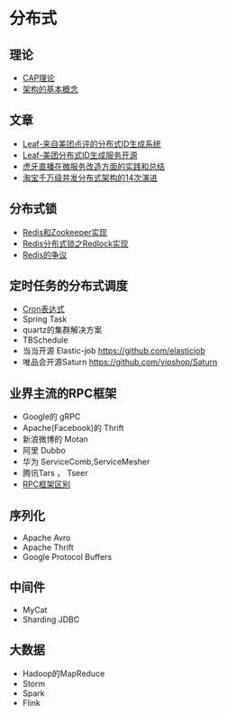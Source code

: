 # 分布式

## 理论

- [CAP理论](CAP.md)
- [架构的基本概念](架构的基本概念.md)

## 文章

- [Leaf-来自美团点评的分布式ID生成系统](Leaf-来自美团点评的分布式ID生成系统.md)
- [Leaf-美团分布式ID生成服务开源](Leaf-美团分布式ID生成服务开源.md)
- [虎牙直播在微服务改造方面的实践和总结](虎牙直播在微服务改造方面的实践和总结.md)
- [淘宝千万级并发分布式架构的14次演进](淘宝千万级并发分布式架构的14次演进.md)

## 分布式锁

- [Redis和Zookeeper实现](Redis和Zookeeper实现.md)
- [Redis分布式锁之Redlock实现](Redis分布式锁之Redlock实现.md)
- [Redis的争议](Redis的争议.md)

## 定时任务的分布式调度

- [Cron表达式](Cron表达式.md)
- Spring Task
- quartz的集群解决方案
- TBSchedule
- 当当开源 Elastic-job https://github.com/elasticjob
- 唯品会开源Saturn https://github.com/vipshop/Saturn

## 业界主流的RPC框架

- Google的 gRPC
- Apache(Facebook)的 Thrift
- 新浪微博的 Motan
- 阿里 Dubbo
- 华为 ServiceComb,ServiceMesher
- 腾讯Tars ， Tseer
- [RPC框架区别](RPC框架区别.md)


## 序列化

- Apache Avro
- Apache Thrift
- Google Protocol Buffers

## 中间件

- MyCat
- Sharding JDBC

## 大数据

- Hadoop的MapReduce
- Storm
- Spark
- Flink